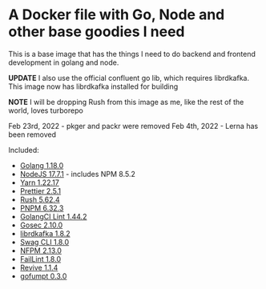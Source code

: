 # A Docker file with Go, Node and other base goodies I need

This is a base image that has the things I need to do backend and frontend development in golang and node.

**UPDATE** I also use the official confluent go lib, which requires librdkafka. This image now has librdkafka installed for building

**NOTE** I will be dropping Rush from this image as me, like the rest of the world, loves turborepo

Feb 23rd, 2022 - pkger and packr were removed
Feb 4th, 2022 - Lerna has been removed

Included:

- [Golang 1.18.0](https://golang.org/dl/)
- [NodeJS 17.7.1](https://nodejs.org/en/download/current/) - includes NPM 8.5.2
- [Yarn 1.22.17](https://www.npmjs.com/package/yarn)
- [Prettier 2.5.1](https://www.npmjs.com/package/prettier)
- [Rush 5.62.4](https://www.npmjs.com/package/@microsoft/rush)
- [PNPM 6.32.3](https://www.npmjs.com/package/pnpm)
- [GolangCI Lint 1.44.2](https://github.com/golangci/golangci-lint)
- [Gosec 2.10.0](https://github.com/securego/gosec)
- [librdkafka 1.8.2](https://github.com/edenhill/librdkafka)
- [Swag CLI 1.8.0](https://github.com/swaggo/swag)
- [NFPM 2.13.0](https://github.com/goreleaser/nfpm)
- [FailLint 1.8.0](https://github.com/fatih/faillint)
- [Revive 1.1.4](https://github.com/mgechev/revive)
- [gofumpt 0.3.0](https://github.com/mvdan/gofumpt)
